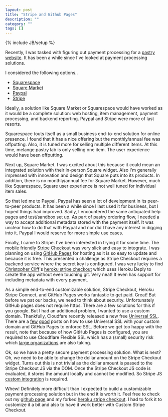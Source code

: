 ```yaml
---
layout: post
title: "Stripe and Github Pages"
description: ""
category: ""
tags: []
---
```

{% include JB/setup %}

Recently, I was tasked with figuring out payment processing for a [pastry website](https://melangepastrylab.com).  It has been a while since I've looked at payment processing solutions.

I considered the following options..

- [Squarespace](http://www.squarespace.com/)
- [Square Market](https://squareup.com/market)
- [Paypal](https://www.paypal.com/home)
- [Stripe](https://stripe.com/)

Ideally, a solution like Square Market or Squarespace would have worked as it would be a complete solution: web hosting, item management, payment processing, and backend reporting.  Paypal and Stripe were more of last resorts.

Squarespace touts itself as a small business end-to-end solution for online presence.  I found that it has a nice offering but the monthly/annual fee was offputting.  Also, it is tuned more for selling multiple different items.  At this time, melange pastry lab is only selling one item.  The user experience would have been offputting.

Next up, Square Market.  I was excited about this because it could mean an integrated solution with their in-person Square widget.  Also I'm generally impressed with innovation and design that Square puts into its products.  In addition, there is no monthly/annual fee for Square Market.  However, much like Squarespace, Square user experience is not well tuned for individual item sales.

So that led me to Paypal.  Paypal has seen a lot of development in its peer-to-peer products.  It has been a while since I last used it for business, but I hoped things had improved.  Sadly, I encountered the same antiquated help pages and test/sandbox set up.  As part of pastry ordering flow, I needed a way to accept additional metadata stored with the payment itself.  It was unclear how to do that with Paypal and nor did I have any interest in digging into it.  Paypal I would reserve for more simple use cases.

Finally, I came to Stripe.  I've been interested in trying it for some time.  The mobile friendly [Stripe Checkout](https://stripe.com/checkout) was very slick and easy to integrate.  I was planning on using [GitHub Pages](https://pages.github.com/) for hosting as it is so easy to update and because it is free.  This presented a challenge as Stripe Checkout requires a backend service where the secret key is configured.  I was very lucky to find [Christopher Cliff](https://christophercliff.com/)'s [heroku stripe checkout](https://github.com/christophercliff/heroku-stripe-checkout) which uses Heroku Deply to create the app without even touching git.  Very neat!  It even has support for including metadata with every payment.

As a simple end-to-end customizable solution, Stripe Checkout, Heroku Stripe Connect, and GitHub Pages works fantastic to get paid.  Great!  But before we pat our backs, we need to think about security.  Unfortunately GitHub pages does not require https.  There are a few solutions for this if you google.  But I had an additional problem, I wanted to use a custom domain.  Thankfully, Cloudfare recently released a new free [Universal SSL](https://blog.cloudflare.com/introducing-universal-ssl/).  There are a [few](https://me.net.nz/blog/github-pages-secure-with-cloudflare/) [good](https://konklone.com/post/github-pages-now-sorta-supports-https-so-use-it) posts on how to use Universal SSL with your custom domain and GitHub Pages to enforce SSL.  Before we get too happy with the result, note that because of how GitHub Pages is configured, you are required to use Cloudflare Flexible SSL which has a (small) security risk which [large organizations](https://github.com/MayOneUS/homepage_redesign/issues/82) are also taking.

Ok, so we have a pretty secure payment processing solution.  What is next?  Oh, we need to be able to change the dollar amount on the Stripe Checkout widget.  Turns out this is not trivial as the dollar amount is passed to the Stripe Checkout JS via the DOM.  Once the Stripe Checkout JS code is evaluated, it stores the amount locally and cannot be modified.  So Stripe JS [custom integration](https://stripe.com/docs/checkout#integration-custom) is required.

Whew!  Definitely more difficult than I expected to build a customizable payment processing solution but in the end it is worth it.  Feel free to check out my [github page](https://github.com/melangepastrylab/melangepastrylab.github.io) and my forked [heroku stripe checkout](https://github.com/mericsson/heroku-stripe-checkout).  I had to fork it to customize it a bit and also to have it work better with Custom Stripe Checkout.
